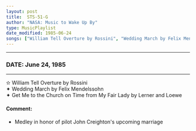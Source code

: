 ```yaml
---
layout: post
title:  STS-51-G
author: "NASA: Music to Wake Up By"
type: MusicPlaylist
date_modified: 1985-06-24
songs: ["William Tell Overture by Rossini", "Wedding March by Felix Mendelssohn", "Get Me to the Church on Time from My Fair Lady by Lerner and Loewe"]
---
```


----
### DATE: June 24, 1985
----
✫ William Tell Overture by Rossini  &nbsp;<br />
✦ Wedding March by Felix Mendelssohn  &nbsp;<br />
✦ Get Me to the Church on Time from My Fair Lady by Lerner and Loewe

#### Comment:
* Medley in honor of pilot John Creighton's upcoming marriage




<br/>
<center>
	<a target="_blank"
	   href="https://twitter.com/intent/tweet?hashtags=Space,NASA,Playlist,NASAWakeupCalls,SpaceProgram&text={{ page.author}}, '{{ page.songs.first }}' {{ page.title }}, {{ page.date | date: '%B %d, %Y' }}. {{ site.url }}{{ page.url }}&via=nasawakeupcalls"><i class="fab fa-twitter" alt="Tweet this page" style="font-size: 1.3em;"></i></a>
	&nbsp; 	<i class="fas fa-user-astronaut" style="font-size: 1.5em;"></i> &nbsp;
    <a id="custom_amazon_link"
       type="amzn" search="#"
       category="popular music">
    <i class="fab fa-amazon" style="font-size: 1.3em;"></i></a>
</center>

<!-- Randomly resolve an individual entry from a song array -->
<script src="/assets/javascript/seedrandom.min.js"></script>
<script>
  var wake_me_up = ["William Tell Overture by Rossini", "Wedding March by Felix Mendelssohn", "Get Me to the Church on Time from My Fair Lady by Lerner and Loewe"];
  var prng = new Math.seedrandom();
  function randomSong() {
    song = wake_me_up[Math.floor(Math.random() * wake_me_up.length)];
    var amazon_link = document.getElementById("custom_amazon_link");
    amazon_link.setAttribute("search", song);
  }
  window.onload = randomSong();
</script>
